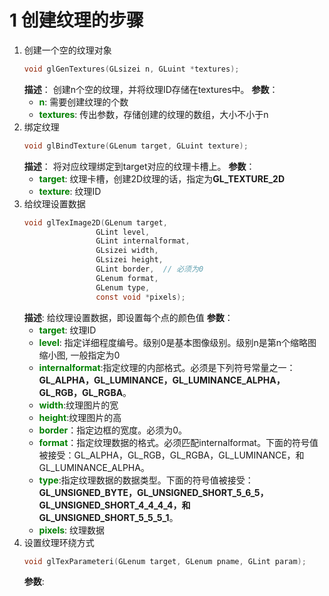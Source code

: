 # 1 创建纹理的步骤
1. 创建一个空的纹理对象
    ```c
    void glGenTextures(GLsizei n, GLuint *textures);
    ```
    **描述**：
    创建n个空的纹理，并将纹理ID存储在textures中。
    **参数**：
    - **<font color=green>n</font>**: 需要创建纹理的个数
    - **<font color=green>textures</font>**: 传出参数，存储创建的纹理的数组，大小不小于n
2. 绑定纹理
    ```c
    void glBindTexture(GLenum target, GLuint texture);
    ```
    **描述**：
    将对应纹理绑定到target对应的纹理卡槽上。
    **参数**：
    - **<font color=green>target</font>**: 纹理卡槽，创建2D纹理的话，指定为**GL_TEXTURE_2D**
    - **<font color=green>texture</font>**: 纹理ID
3. 给纹理设置数据
    ```c
    void glTexImage2D(GLenum target, 
                    GLint level,
                    GLint internalformat,
                    GLsizei width, 
                    GLsizei height, 
                    GLint border,  // 必须为0
                    GLenum format, 
                    GLenum type,
                    const void *pixels);
    ```
    **描述**:
    给纹理设置数据，即设置每个点的颜色值
    **参数**：
    - **<font color=green>target</font>**: 纹理ID
    - **<font color=green>level</font>**: 指定详细程度编号。级别0是基本图像级别。级别n是第n个缩略图缩小图, 一般指定为0
    - **<font color=green>internalformat</font>**:指定纹理的内部格式。必须是下列符号常量之一：**GL_ALPHA，GL_LUMINANCE，GL_LUMINANCE_ALPHA，GL_RGB，GL_RGBA**。
    - **<font color=green>width</font>**:纹理图片的宽
    - **<font color=green>height</font>**:纹理图片的高
    - **<font color=green>border</font>**：指定边框的宽度。必须为0。
    - **<font color=green>format</font>**：指定纹理数据的格式。必须匹配internalformat。下面的符号值被接受：GL_ALPHA，GL_RGB，GL_RGBA，GL_LUMINANCE，和GL_LUMINANCE_ALPHA。
    - **<font color=green>type</font>**:指定纹理数据的数据类型。下面的符号值被接受：**GL_UNSIGNED_BYTE，GL_UNSIGNED_SHORT_5_6_5，GL_UNSIGNED_SHORT_4_4_4_4，和GL_UNSIGNED_SHORT_5_5_5_1**。
    - **<font color=green>pixels</font>**: 纹理数据
4. 设置纹理环绕方式
    ```c
    void glTexParameteri(GLenum target, GLenum pname, GLint param);
    ```
    **参数**: